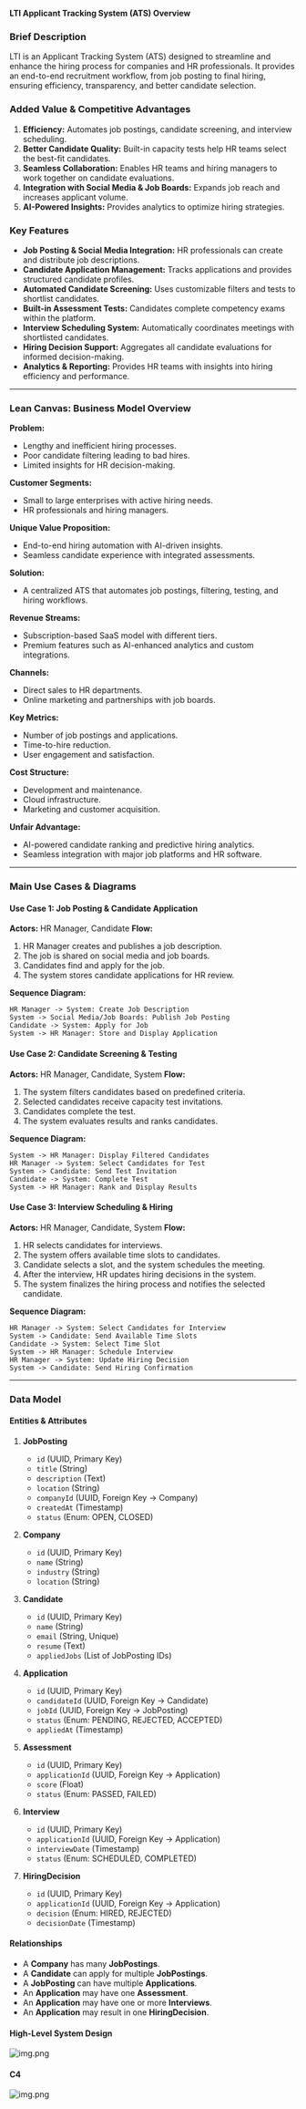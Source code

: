 **LTI Applicant Tracking System (ATS) Overview**

### **Brief Description**
LTI is an Applicant Tracking System (ATS) designed to streamline and enhance the hiring process for companies and HR professionals. It provides an end-to-end recruitment workflow, from job posting to final hiring, ensuring efficiency, transparency, and better candidate selection.

### **Added Value & Competitive Advantages**
1. **Efficiency:** Automates job postings, candidate screening, and interview scheduling.
2. **Better Candidate Quality:** Built-in capacity tests help HR teams select the best-fit candidates.
3. **Seamless Collaboration:** Enables HR teams and hiring managers to work together on candidate evaluations.
4. **Integration with Social Media & Job Boards:** Expands job reach and increases applicant volume.
5. **AI-Powered Insights:** Provides analytics to optimize hiring strategies.

### **Key Features**
- **Job Posting & Social Media Integration:** HR professionals can create and distribute job descriptions.
- **Candidate Application Management:** Tracks applications and provides structured candidate profiles.
- **Automated Candidate Screening:** Uses customizable filters and tests to shortlist candidates.
- **Built-in Assessment Tests:** Candidates complete competency exams within the platform.
- **Interview Scheduling System:** Automatically coordinates meetings with shortlisted candidates.
- **Hiring Decision Support:** Aggregates all candidate evaluations for informed decision-making.
- **Analytics & Reporting:** Provides HR teams with insights into hiring efficiency and performance.

---
### **Lean Canvas: Business Model Overview**

**Problem:**
- Lengthy and inefficient hiring processes.
- Poor candidate filtering leading to bad hires.
- Limited insights for HR decision-making.

**Customer Segments:**
- Small to large enterprises with active hiring needs.
- HR professionals and hiring managers.

**Unique Value Proposition:**
- End-to-end hiring automation with AI-driven insights.
- Seamless candidate experience with integrated assessments.

**Solution:**
- A centralized ATS that automates job postings, filtering, testing, and hiring workflows.

**Revenue Streams:**
- Subscription-based SaaS model with different tiers.
- Premium features such as AI-enhanced analytics and custom integrations.

**Channels:**
- Direct sales to HR departments.
- Online marketing and partnerships with job boards.

**Key Metrics:**
- Number of job postings and applications.
- Time-to-hire reduction.
- User engagement and satisfaction.

**Cost Structure:**
- Development and maintenance.
- Cloud infrastructure.
- Marketing and customer acquisition.

**Unfair Advantage:**
- AI-powered candidate ranking and predictive hiring analytics.
- Seamless integration with major job platforms and HR software.

---

### **Main Use Cases & Diagrams**

#### **Use Case 1: Job Posting & Candidate Application**
**Actors:** HR Manager, Candidate
**Flow:**
1. HR Manager creates and publishes a job description.
2. The job is shared on social media and job boards.
3. Candidates find and apply for the job.
4. The system stores candidate applications for HR review.

**Sequence Diagram:**
```
HR Manager -> System: Create Job Description
System -> Social Media/Job Boards: Publish Job Posting
Candidate -> System: Apply for Job
System -> HR Manager: Store and Display Application
```

#### **Use Case 2: Candidate Screening & Testing**
**Actors:** HR Manager, Candidate, System
**Flow:**
1. The system filters candidates based on predefined criteria.
2. Selected candidates receive capacity test invitations.
3. Candidates complete the test.
4. The system evaluates results and ranks candidates.

**Sequence Diagram:**
```
System -> HR Manager: Display Filtered Candidates
HR Manager -> System: Select Candidates for Test
System -> Candidate: Send Test Invitation
Candidate -> System: Complete Test
System -> HR Manager: Rank and Display Results
```

#### **Use Case 3: Interview Scheduling & Hiring**
**Actors:** HR Manager, Candidate, System
**Flow:**
1. HR selects candidates for interviews.
2. The system offers available time slots to candidates.
3. Candidate selects a slot, and the system schedules the meeting.
4. After the interview, HR updates hiring decisions in the system.
5. The system finalizes the hiring process and notifies the selected candidate.

**Sequence Diagram:**
```
HR Manager -> System: Select Candidates for Interview
System -> Candidate: Send Available Time Slots
Candidate -> System: Select Time Slot
System -> HR Manager: Schedule Interview
HR Manager -> System: Update Hiring Decision
System -> Candidate: Send Hiring Confirmation
```

---

### **Data Model**

#### **Entities & Attributes**

1. **JobPosting**
    - `id` (UUID, Primary Key)
    - `title` (String)
    - `description` (Text)
    - `location` (String)
    - `companyId` (UUID, Foreign Key -> Company)
    - `createdAt` (Timestamp)
    - `status` (Enum: OPEN, CLOSED)

2. **Company**
    - `id` (UUID, Primary Key)
    - `name` (String)
    - `industry` (String)
    - `location` (String)

3. **Candidate**
    - `id` (UUID, Primary Key)
    - `name` (String)
    - `email` (String, Unique)
    - `resume` (Text)
    - `appliedJobs` (List of JobPosting IDs)

4. **Application**
    - `id` (UUID, Primary Key)
    - `candidateId` (UUID, Foreign Key -> Candidate)
    - `jobId` (UUID, Foreign Key -> JobPosting)
    - `status` (Enum: PENDING, REJECTED, ACCEPTED)
    - `appliedAt` (Timestamp)

5. **Assessment**
    - `id` (UUID, Primary Key)
    - `applicationId` (UUID, Foreign Key -> Application)
    - `score` (Float)
    - `status` (Enum: PASSED, FAILED)

6. **Interview**
    - `id` (UUID, Primary Key)
    - `applicationId` (UUID, Foreign Key -> Application)
    - `interviewDate` (Timestamp)
    - `status` (Enum: SCHEDULED, COMPLETED)

7. **HiringDecision**
    - `id` (UUID, Primary Key)
    - `applicationId` (UUID, Foreign Key -> Application)
    - `decision` (Enum: HIRED, REJECTED)
    - `decisionDate` (Timestamp)

#### **Relationships**
- A **Company** has many **JobPostings**.
- A **Candidate** can apply for multiple **JobPostings**.
- A **JobPosting** can have multiple **Applications**.
- An **Application** may have one **Assessment**.
- An **Application** may have one or more **Interviews**.
- An **Application** may result in one **HiringDecision**.

#### **High-Level System Design**
![img.png](pictures/diagram.png)

#### **C4**

![img.png](pictures/C4.png)